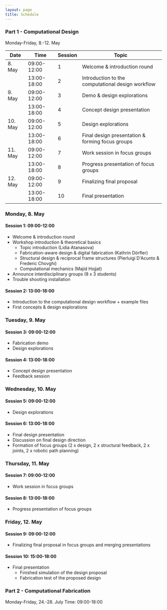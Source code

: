 ```yaml
---
layout: page
title: Schedule
---
```


### Part 1 - Computational Design 
Monday-Friday, 8.-12. May


| Date    | Time        | Session | Topic                                                 |
|---------|-------------|---------|-------------------------------------------------------|
|  8. May | 09:00-12:00 | 1       |  Welcome & introduction round                       |
|         | 13:00-18:00 | 2       |  Introduction to the computational design workflow    |
|  9. May | 09:00-12:00 | 3       |  Demo & design explorations                         |
|         | 13:00-18:00 | 4       |  Concept design presentation                          |
| 10. May | 09:00-12:00 | 5       |  Design explorations                                  |
|         | 13:00-18:00 | 6       |  Final design presentation & forming focus groups     |
| 11. May | 09:00-12:00 | 7       |  Work session in focus groups                         |
|         | 13:00-18:00 | 8       |  Progress presentation of focus groups                |
| 12. May | 09:00-12:00 | 9       |  Finalizing final proposal                            |
|         | 13:00-18:00 | 10      |  Final presentation                                   |

### Monday, 8. May
#### Session 1: 09:00-12:00
* Welcome & introduction round
* Workshop introduction & theoretical basics
    * Topic introduction (Lidia Atanasova)
    * Fabrication-aware design & digital fabrication (Kathrin Dörfler)
    * Structural design & reciprocal frame structures (Pierluigi D'Acunto & Frederic Chovghi)
    * Computational mechanics (Majid Hojjat)
* Announce interdisciplinary groups (8 x 3 students)
* Trouble shooting installation

#### Session 2: 13:00-18:00
* Introduction to the computational design workflow + example files
* First concepts & design explorations

### Tuesday, 9. May
#### Session 3: 09:00-12:00
* Fabrication demo
* Design explorations

#### Session 4: 13:00-18:00
* Concept design presentation
* Feedback session

### Wednesday, 10. May
#### Session 5: 09:00-12:00
* Design explorations

#### Session 6: 13:00-18:00
* Final design presentation
* Discussion on final design direction
* Formation of focus groups (2 x design, 2 x structural feedback, 2 x joints, 2 x robotic path planning)

### Thursday, 11. May
#### Session 7: 09:00-12:00
* Work session in focus groups

#### Session 8: 13:00-18:00
* Progress presentation of focus groups 

### Friday, 12. May
#### Session 9: 09:00-12:00
* Finalizing final proposal in focus groups and merging presentations

#### Session 10: 15:00-18:00
* Final presentation
    * Finished simulation of the design proposal
    * Fabrication test of the proposed design

### Part 2 - Computational Fabrication
Monday-Friday, 24.-28. July
Time: 09:00-18:00
